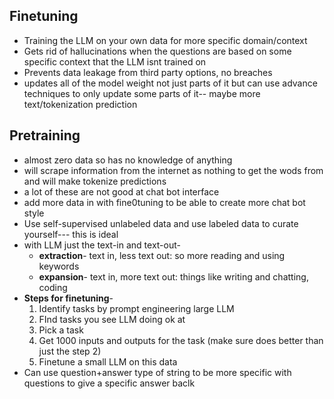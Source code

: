 ## Finetuning
- Training the LLM on your own data for more specific domain/context
- Gets rid of hallucinations when the questions are based on some specific context that the LLM isnt trained on
- Prevents data leakage from third party options, no breaches
- updates all of the model weight not just parts of it but can use advance techniques to only update some parts of it-- maybe more text/tokenization prediction

## Pretraining
- almost zero data so has no knowledge of anything
- will scrape information from the internet as nothing to get the wods from and will make tokenize predictions
- a lot of these are not good at chat bot interface
- add more data in with fine0tuning to be able to create more chat bot style
- Use self-supervised unlabeled data and use labeled data to curate yourself--- this is ideal
- with LLM just the text-in and text-out-
	- **extraction**- text in, less text out: so more reading and using keywords
	- **expansion**- text in, more text out: things like writing and chatting, coding
- **Steps for finetuning**-
	1. Identify tasks by prompt engineering large LLM
	2. FInd tasks you see LLM doing ok at
	3. Pick a task
	4. Get 1000 inputs and outputs for the task (make sure does better than just the step 2)
	5. Finetune a small LLM on this data
- Can use question+answer type of string to be more specific with questions to give a specific answer baclk